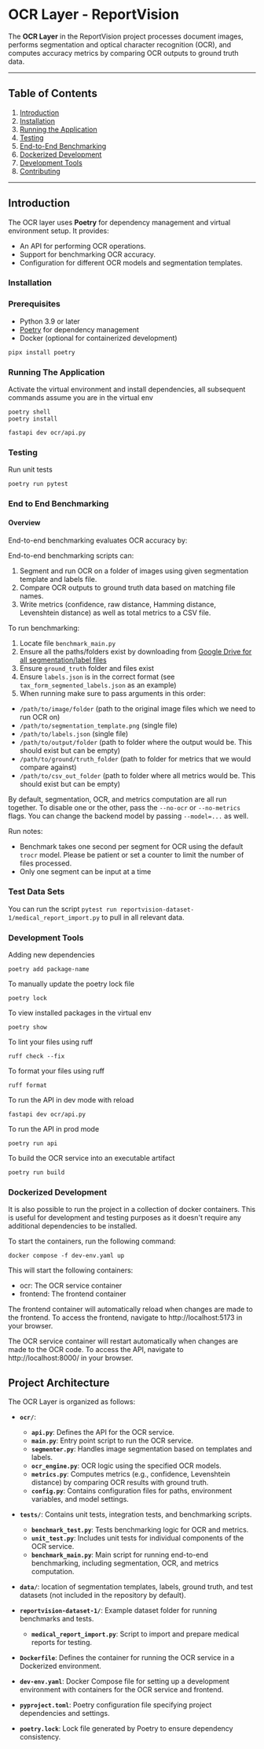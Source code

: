# OCR Layer - ReportVision

The **OCR Layer** in the ReportVision project processes document images, performs segmentation and optical character recognition (OCR), and computes accuracy metrics by comparing OCR outputs to ground truth data.

---

## Table of Contents
1. [Introduction](#introduction)
2. [Installation](#installation)
3. [Running the Application](#running-the-application)
4. [Testing](#testing)
5. [End-to-End Benchmarking](#end-to-end-benchmarking)
6. [Dockerized Development](#dockerized-development)
7. [Development Tools](#development-tools)
8. [Contributing](#contributing)

---

## Introduction

The OCR layer uses **Poetry** for dependency management and virtual environment setup. It provides:
- An API for performing OCR operations.
- Support for benchmarking OCR accuracy.
- Configuration for different OCR models and segmentation templates.



### Installation

### Prerequisites
- Python 3.9 or later
- [Poetry](https://python-poetry.org/) for dependency management
- Docker (optional for containerized development)

```shell
pipx install poetry
```

### Running The Application
Activate the virtual environment and install dependencies, all subsequent commands assume you are in the virtual env

```shell
poetry shell
poetry install
```

```shell
fastapi dev ocr/api.py
```

### Testing

Run unit tests

```shell 
poetry run pytest
```

### End to End Benchmarking


#### Overview
End-to-end benchmarking evaluates OCR accuracy by:

End-to-end benchmarking scripts can:

1. Segment and run OCR on a folder of images using given segmentation template and labels file.
2. Compare OCR outputs to ground truth data based on matching file names.
3. Write metrics (confidence, raw distance, Hamming distance, Levenshtein distance) as well as total metrics to a CSV file.


To run benchmarking:

1. Locate file `benchmark_main.py`
2. Ensure all the paths/folders exist by downloading from [Google Drive for all segmentation/label files](https://drive.google.com/drive/folders/1WS2FYn0BTxWv0juh7lblzdMaFlI7zbDd?usp=sharing)
3. Ensure `ground_truth` folder and files exist
4. Ensure `labels.json` is in the correct format (see `tax_form_segmented_labels.json` as an example) 
5. When running make sure to pass arguments in this order:

* `/path/to/image/folder` (path to the original image files which we need to run OCR on)
* `/path/to/segmentation_template.png` (single file)
* `/path/to/labels.json` (single file)
* `/path/to/output/folder` (path to folder where the output would be. This should exist but can be empty)
* `/path/to/ground/truth_folder` (path to folder for metrics that we would compare against)
* `/path/to/csv_out_folder` (path to folder where all metrics would be. This should exist but can be empty)

By default, segmentation, OCR, and metrics computation are all run together. To disable one or the other, pass the `--no-ocr` or `--no-metrics` flags. You can change the backend model by passing `--model=...` as well.

Run notes:
* Benchmark takes one second per segment for OCR using the default `trocr` model. Please be patient or set a counter to limit the number of files processed.
* Only one segment can be input at a time


### Test Data Sets

You can  run the script `pytest run reportvision-dataset-1/medical_report_import.py` to pull in all relevant data.


### Development Tools

Adding new dependencies

```shell
poetry add package-name
```

To manually update the poetry lock file

```shell
poetry lock
```

To view installed packages in the virtual env

```shell
poetry show
```

To lint your files using ruff

```shell
ruff check --fix
```

To format your files using ruff

```shell
ruff format
```

To run the API in dev mode with reload

```shell
fastapi dev ocr/api.py
```

To run the API in prod mode

```shell
poetry run api
```


To build the OCR service into an executable artifact

```shell
poetry run build
```



### Dockerized Development

It is also possible to run the project in a collection of docker containers. This is useful for development and testing purposes as it doesn't require any additional dependencies to be installed.

To start the containers, run the following command:

```shell
docker compose -f dev-env.yaml up
```

This will start the following containers:

- ocr: The OCR service container
- frontend: The frontend container

The frontend container will automatically reload when changes are made to the frontend. To access the frontend, navigate to http://localhost:5173 in your browser.

The OCR service container will restart automatically when changes are made to the OCR code. To access the API, navigate to http://localhost:8000/ in your browser.


## Project Architecture

The OCR Layer is organized as follows:

- **`ocr/`**:
  - **`api.py`**: Defines the API for the OCR service.
  - **`main.py`**: Entry point script to run the OCR service.
  - **`segmenter.py`**: Handles image segmentation based on templates and labels.
  - **`ocr_engine.py`**: OCR logic using the specified OCR models.
  - **`metrics.py`**: Computes metrics (e.g., confidence, Levenshtein distance) by comparing OCR results with ground truth.
  - **`config.py`**: Contains configuration files for paths, environment variables, and model settings.

- **`tests/`**: Contains unit tests, integration tests, and benchmarking scripts.
  - **`benchmark_test.py`**: Tests benchmarking logic for OCR and metrics.
  - **`unit_test.py`**: Includes unit tests for individual components of the OCR service.
  - **`benchmark_main.py`**: Main script for running end-to-end benchmarking, including segmentation, OCR, and metrics computation.

- **`data/`**: location of segmentation templates, labels, ground truth, and test datasets (not included in the repository by default).

- **`reportvision-dataset-1/`**: Example dataset folder for running benchmarks and tests.
  - **`medical_report_import.py`**: Script to import and prepare medical reports for testing.

- **`Dockerfile`**: Defines the container for running the OCR service in a Dockerized environment.

- **`dev-env.yaml`**: Docker Compose file for setting up a development environment with containers for the OCR service and frontend.

- **`pyproject.toml`**: Poetry configuration file specifying project dependencies and settings.

- **`poetry.lock`**: Lock file generated by Poetry to ensure dependency consistency.

